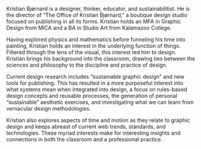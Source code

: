 Kristian Bjørnard is a designer, thinker, educator, and sustainabilitist. He is the director of “The Office of Kristian Bjørnard,” a boutique design studio focused on publishing in all its forms. Kristian holds an MFA in Graphic Design from MICA and a BA in Studio Art from Kalamazoo College. 

Having explored physics and mathematics before funneling his time into painting, Kristian holds an interest in the underlying function of things. Filtered through the lens of the visual, this interest led him to design. Kristian brings his background into the classroom, drawing ties between the sciences and philosophy to the discipline and practice of design.

Current design research includes “sustainable graphic design” and new tools for publishing. This has resulted in a more purposeful interest into what systems mean when integrated into design, a focus on rules-based design concepts and reusable processes, the generation of personal “sustainable” aesthetic exercises, and investigating what we can learn from vernacular design methodologies. 

Kristian also explores aspects of time and motion as they relate to graphic design and keeps abreast of current web trends, standards, and technologies. These myriad interests make for interesting insights and connections in both the classroom and a professional practice.